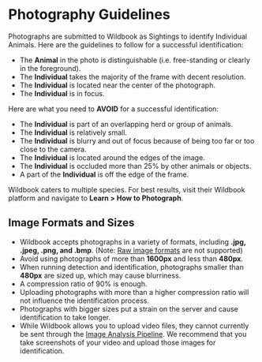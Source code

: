 # Photography Guidelines

Photographs are submitted to Wildbook as Sightings to identify Individual Animals. Here are the guidelines to follow for a successful identification:

* The **Animal** in the photo is distinguishable (i.e. free-standing or clearly in the foreground).
* The **Individual** takes the majority of the frame with decent resolution.
* The **Individual** is located near the center of the photograph.
* The **Individual** is in focus.

Here are what you need to **AVOID** for a successful identification:

* The **Individual** is part of an overlapping herd or group of animals.
* The **Individual** is relatively small.
* The **Individual** is blurry and out of focus because of being too far or too close to the camera.
* The **Individual** is located around the edges of the image.
* The **Individual** is occluded more than 25% by other animals or objects.
* A part of the **Individual** is off the edge of the frame.

Wildbook caters to multiple species. For best results, visit their Wildbook platform and navigate to **Learn > How to Photograph**.

## **Image Formats and Sizes**

* Wildbook accepts photographs in a variety of formats, including **.jpg, .jpeg, .png, and .bmp**. (Note: [Raw image formats](https://en.wikipedia.org/wiki/Raw_image_format) are not supported)
* Avoid using photographs of more than **1600px** and less than **480px**.
* When running detection and identification, photographs smaller than **480px** are sized up, which may cause blurriness.
* A compression ratio of 90% is enough.
* Uploading photographs with more than a higher compression ratio will not influence the identification process.
* Photographs with bigger sizes put a strain on the server and cause identification to take longer.
* While Wildbook allows you to upload video files, they cannot currently be sent through the [Image Analysis Pipeline](../introduction/image-analysis-pipeline.md). We recommend that you take screenshots of your video and upload those images for identification.
